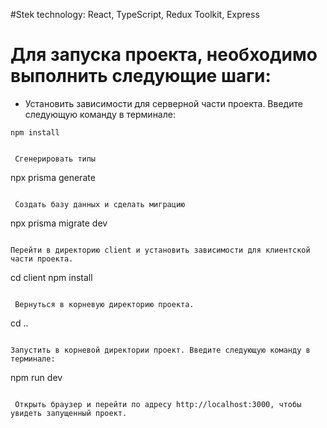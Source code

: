 #Stek technology: React, TypeScript, Redux Toolkit, Express

# Для запуска проекта, необходимо выполнить следующие шаги:




+ Установить зависимости для серверной части проекта. Введите следующую команду в терминале:
```
npm install
```

```

 Сгенерировать типы
```
npx prisma generate
```

 Создать базу данных и сделать миграцию
```
npx prisma migrate dev
```

Перейти в директорию client и установить зависимости для клиентской части проекта.
```
cd client
npm install
```

 Вернуться в корневую директорию проекта.
```
cd ..
```

Запустить в корневой директории проект. Введите следующую команду в терминале:
```
npm run dev
```

 Открыть браузер и перейти по адресу http://localhost:3000, чтобы увидеть запущенный проект.


